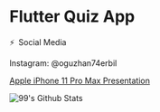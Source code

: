 
# Flutter Quiz App

⚡ Social Media

Instagram: @oguzhan74erbil

[Apple iPhone 11 Pro Max Presentation](https://user-images.githubusercontent.com/82578095/130060710-57833ac7-0f6e-4c49-a40d-1161c2775836.png)

![99's Github Stats](https://github-readme-stats.vercel.app/api?username=oguzhanerbil&bg_color=30,e96443,904e95&title_color=fff&text_color=fff)
